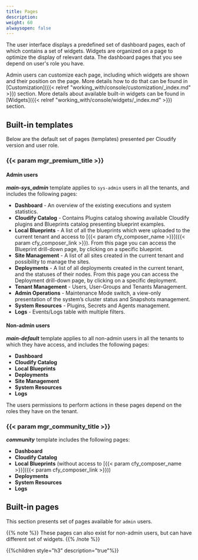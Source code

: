 ```yaml
---
title: Pages
description:
weight: 60
alwaysopen: false
---
```


The user interface displays a predefined set of dashboard pages, each of which contains a set of widgets. Widgets are organized on a page to optimize the display of relevant data. The dashboard pages that you see depend on user's role you have.

Admin users can customize each page, including which widgets are shown and their position on the page. More details how to do that can be found in [Customization]({{< relref "working_with/console/customization/_index.md" >}}) section. More details about available built-in widgets can be found in [Widgets]({{< relref "working_with/console/widgets/_index.md" >}}) section.


## Built-in templates

Below are the default set of pages (templates) presented per Cloudify version and user role.


### {{< param mgr_premium_title >}}

#### Admin users

***main-sys_admin*** template applies to `sys-admin` users in all the tenants, and includes the following pages:

* **Dashboard** - An overview of the existing executions and system statistics.
* **Cloudify Catalog** - Contains Plugins catalog showing available Cloudify plugins and Blueprints catalog presenting blueprint examples.
* **Local Blueprints** - A list of all the blueprints which were uploaded to the current tenant and access to [{{< param cfy_composer_name >}}]({{< param cfy_composer_link >}}). From this page you can access the Blueprint drill-down page, by clicking on a specific blueprint.
* **Site Management** - A list of all sites created in the current tenant and possibility to manage the sites.
* **Deployments** - A list of all deployments created in the current tenant, and the statuses of their nodes. From this page you can access the Deployment drill-down page, by clicking on a specific deployment.
* **Tenant Management** - Users, User-Groups and Tenants Management.
* **Admin Operations** - Maintenance Mode switch, a view-only presentation of the system’s cluster status and Snapshots management.
* **System Resources** - Plugins, Secrets and Agents management.
* **Logs** - Events/Logs table with multiple filters.


#### Non-admin users

***main-default*** template applies to all non-admin users in all the tenants to which they have access, and includes the following pages:

* **Dashboard**
* **Cloudify Catalog**
* **Local Blueprints**
* **Deployments**
* **Site Management**
* **System Resources**
* **Logs**

The users permissions to perform actions in these pages depend on the roles they have on the tenant.


### {{< param mgr_community_title >}}

***community*** template includes the following pages:

* **Dashboard**
* **Cloudify Catalog**
* **Local Blueprints** (without access to [{{< param cfy_composer_name >}}]({{< param cfy_composer_link >}}))   
* **Deployments**
* **System Resources**
* **Logs**


## Built-in pages

This section presents set of pages available for `admin` users.

{{% note %}}
These pages can also exist for non-admin users, but can have different set of widgets.
{{% /note %}}

{{%children style="h3" description="true"%}}
